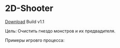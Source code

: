# 2D-Shooter
[Download](https://disk.yandex.ru/d/ioank8zqlp60rg) Build v1.1

Цель: Очистить гнездо монстров и их предвадителя.

Примеры игровго процесса:

